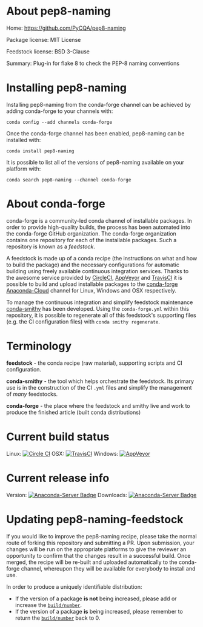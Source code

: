 About pep8-naming
=================

Home: https://github.com/PyCQA/pep8-naming

Package license: MIT License

Feedstock license: BSD 3-Clause

Summary: Plug-in for flake 8 to check the PEP-8 naming conventions



Installing pep8-naming
======================

Installing pep8-naming from the conda-forge channel can be achieved by adding conda-forge to your channels with:

```
conda config --add channels conda-forge
```

Once the conda-forge channel has been enabled, pep8-naming can be installed with:

```
conda install pep8-naming
```

It is possible to list all of the versions of pep8-naming available on your platform with:

```
conda search pep8-naming --channel conda-forge
```


About conda-forge
=================

conda-forge is a community-led conda channel of installable packages.
In order to provide high-quality builds, the process has been automated into the
conda-forge GitHub organization. The conda-forge organization contains one repository 
for each of the installable packages. Such a repository is known as a *feedstock*.

A feedstock is made up of a conda recipe (the instructions on what and how to build
the package) and the necessary configurations for automatic building using freely
available continuous integration services. Thanks to the awesome service provided by
[CircleCI](https://circleci.com/), [AppVeyor](http://www.appveyor.com/)
and [TravisCI](https://travis-ci.org/) it is possible to build and upload installable
packages to the [conda-forge](https://anaconda.org/conda-forge)
[Anaconda-Cloud](http://docs.anaconda.org/) channel for Linux, Windows and OSX respectively.

To manage the continuous integration and simplify feedstock maintenance
[conda-smithy](http://github.com/conda-forge/conda-smithy) has been developed.
Using the ``conda-forge.yml`` within this repository, it is possible to regenerate all of
this feedstock's supporting files (e.g. the CI configuration files) with ``conda smithy regenerate``.


Terminology
===========

**feedstock** - the conda recipe (raw material), supporting scripts and CI configuration.

**conda-smithy** - the tool which helps orchestrate the feedstock.
                   Its primary use is in the construction of the CI ``.yml`` files
                   and simplify the management of *many* feedstocks.

**conda-forge** - the place where the feedstock and smithy live and work to
                  produce the finished article (built conda distributions)

Current build status
====================

Linux: [![Circle CI](https://circleci.com/gh/conda-forge/pep8-naming-feedstock.svg?style=svg)](https://circleci.com/gh/conda-forge/pep8-naming-feedstock)
OSX: [![TravisCI](https://travis-ci.org/conda-forge/pep8-naming-feedstock.svg?branch=master)](https://travis-ci.org/conda-forge/pep8-naming-feedstock) 
Windows: [![AppVeyor](https://ci.appveyor.com/api/projects/status/github/conda-forge/pep8-naming-feedstock?svg=True)](https://ci.appveyor.com/project/conda-forge/pep8-naming-feedstock/branch/master)

Current release info
====================
Version: [![Anaconda-Server Badge](https://anaconda.org/conda-forge/pep8-naming/badges/version.svg)](https://anaconda.org/conda-forge/pep8-naming)
Downloads: [![Anaconda-Server Badge](https://anaconda.org/conda-forge/pep8-naming/badges/downloads.svg)](https://anaconda.org/conda-forge/pep8-naming)


Updating pep8-naming-feedstock
==============================

If you would like to improve the pep8-naming recipe, please take the normal
route of forking this repository and submitting a PR. Upon submission, your changes will
be run on the appropriate platforms to give the reviewer an opportunity to confirm that the
changes result in a successful build. Once merged, the recipe will be re-built and uploaded
automatically to the conda-forge channel, whereupon they will be available for everybody to
install and use.

In order to produce a uniquely identifiable distribution:
 * If the version of a package **is not** being increased, please add or increase
   the [``build/number``](http://conda.pydata.org/docs/building/meta-yaml.html#build-number-and-string). 
 * If the version of a package **is** being increased, please remember to return
   the [``build/number``](http://conda.pydata.org/docs/building/meta-yaml.html#build-number-and-string)
   back to 0.
